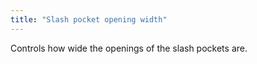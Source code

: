 ```yaml
---
title: "Slash pocket opening width"
---
```


Controls how wide the openings of the slash pockets are.
